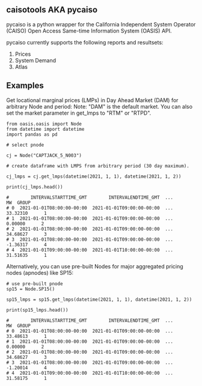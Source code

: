 ## caisotools AKA pycaiso

pycaiso is a python wrapper for the California Independent System Operator (CAISO) Open Access Same-time Information System (OASIS) API. 

pycaiso currently supports the following reports and resultsets:

1. Prices
2. System Demand
3. Atlas

## Examples

Get locational marginal prices (LMPs) in Day Ahead Market (DAM) for arbitrary Node and period:
Note: "DAM" is the default market. You can also set the market parameter in get_lmps to "RTM" or "RTPD". 

```
from oasis.oasis import Node
from datetime import datetime
import pandas as pd

# select pnode

cj = Node("CAPTJACK_5_N003")

# create dataframe with LMPS from arbitrary period (30 day maximum). 

cj_lmps = cj.get_lmps(datetime(2021, 1, 1), datetime(2021, 1, 2))

print(cj_lmps.head())

#        INTERVALSTARTTIME_GMT        INTERVALENDTIME_GMT  ...        MW  GROUP
# 0  2021-01-01T08:00:00-00:00  2021-01-01T09:00:00-00:00  ...  33.32310      1
# 1  2021-01-01T08:00:00-00:00  2021-01-01T09:00:00-00:00  ...   0.00000      2
# 2  2021-01-01T08:00:00-00:00  2021-01-01T09:00:00-00:00  ...  34.68627      3
# 3  2021-01-01T08:00:00-00:00  2021-01-01T09:00:00-00:00  ...  -1.36317      4
# 4  2021-01-01T09:00:00-00:00  2021-01-01T10:00:00-00:00  ...  31.51635      1
```

Alternatively, you can use pre-built Nodes for major aggregated pricing nodes (apnodes) like SP15:

```
# use pre-built pnode
sp15 = Node.SP15()

sp15_lmps = sp15.get_lmps(datetime(2021, 1, 1), datetime(2021, 1, 2))

print(sp15_lmps.head())

#        INTERVALSTARTTIME_GMT        INTERVALENDTIME_GMT  ...        MW  GROUP
# 0  2021-01-01T08:00:00-00:00  2021-01-01T09:00:00-00:00  ...  33.48613      1
# 1  2021-01-01T08:00:00-00:00  2021-01-01T09:00:00-00:00  ...   0.00000      2
# 2  2021-01-01T08:00:00-00:00  2021-01-01T09:00:00-00:00  ...  34.68627      3
# 3  2021-01-01T08:00:00-00:00  2021-01-01T09:00:00-00:00  ...  -1.20014      4
# 4  2021-01-01T09:00:00-00:00  2021-01-01T10:00:00-00:00  ...  31.58175      1
```


